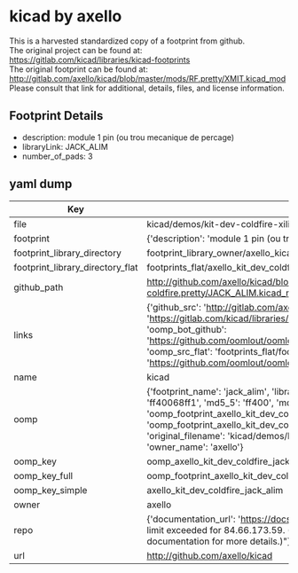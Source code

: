 # kicad by axello  
This is a harvested standardized copy of a footprint from github.  
The original project can be found at:  
https://gitlab.com/kicad/libraries/kicad-footprints  
The original footprint can be found at:
http://gitlab.com/axello/kicad/blob/master/mods/RF.pretty/XMIT.kicad_mod
Please consult that link for additional, details, files, and license information.  
## Footprint Details
* description: module 1 pin (ou trou mecanique de percage)  
* libraryLink: JACK_ALIM  
* number_of_pads: 3  
## yaml dump  
| Key | Value |  
| --- | --- |  
| file | kicad/demos/kit-dev-coldfire-xilinx_5213/kit-dev-coldfire.pretty/JACK_ALIM.kicad_mod |  
| footprint | {'description': 'module 1 pin (ou trou mecanique de percage)', 'libraryLink': 'JACK_ALIM', 'number_of_pads': 3} |  
| footprint_library_directory | footprint_library_owner/axello_kicad |  
| footprint_library_directory_flat | footprints_flat/axello_kit_dev_coldfire_jack_alim/working |  
| github_path | http://github.com/axello/kicad/blob/master/demos/kit-dev-coldfire-xilinx_5213/kit-dev-coldfire.pretty/JACK_ALIM.kicad_mod |  
| links | {'github_src': 'http://gitlab.com/axello/kicad/blob/master/mods/RF.pretty/XMIT.kicad_mod', 'github_src_repo': 'https://gitlab.com/kicad/libraries/kicad-footprints', 'oomp_bot': 'footprints/axello_kit_dev_coldfire_jack_alim/working', 'oomp_bot_github': 'https://github.com/oomlout/oomlout_oomp_footprint_bot/tree/main/footprints/axello_kit_dev_coldfire_jack_alim/working', 'oomp_src_flat': 'footprints_flat/footprints_flat/axello_kit_dev_coldfire_jack_alim/working', 'oomp_src_flat_github': 'https://github.com/oomlout/oomlout_oomp_footprint_src/tree/main/footprints_flat/axello_kit_dev_coldfire_jack_alim/working'} |  
| name | kicad |  
| oomp | {'footprint_name': 'jack_alim', 'library_name': 'kit_dev_coldfire', 'md5': 'ff40068ff1083f7267b1e3012f5a4404', 'md5_10': 'ff40068ff1', 'md5_5': 'ff400', 'md5_6': 'ff4006', 'oomp_key': 'oomp_axello_kit_dev_coldfire_jack_alim', 'oomp_key_extra': 'oomp_footprint_axello_kit_dev_coldfire_jack_alim', 'oomp_key_full': 'oomp_footprint_axello_kit_dev_coldfire_jack_alim_ff4006', 'oomp_key_simple': 'axello_kit_dev_coldfire_jack_alim', 'original_filename': 'kicad/demos/kit-dev-coldfire-xilinx_5213/kit-dev-coldfire.pretty/JACK_ALIM.kicad_mod', 'owner_name': 'axello'} |  
| oomp_key | oomp_axello_kit_dev_coldfire_jack_alim |  
| oomp_key_full | oomp_footprint_axello_kit_dev_coldfire_jack_alim |  
| oomp_key_simple | axello_kit_dev_coldfire_jack_alim |  
| owner | axello |  
| repo | {'documentation_url': 'https://docs.github.com/rest/overview/resources-in-the-rest-api#rate-limiting', 'message': "API rate limit exceeded for 84.66.173.59. (But here's the good news: Authenticated requests get a higher rate limit. Check out the documentation for more details.)"} |  
| url | http://github.com/axello/kicad |  

